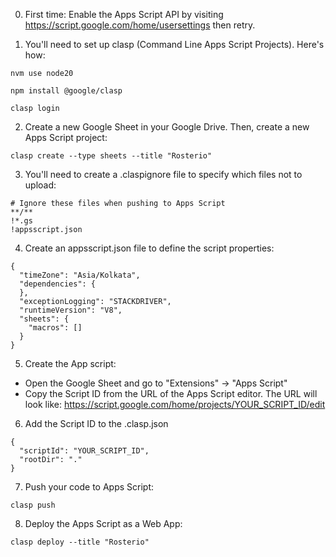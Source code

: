 

0. First time: Enable the Apps Script API by visiting https://script.google.com/home/usersettings then retry. 

1. You'll need to set up clasp (Command Line Apps Script Projects). Here's how:

```
nvm use node20

npm install @google/clasp

clasp login
```

2. Create a new Google Sheet in your Google Drive. Then, create a new Apps Script project:

```
clasp create --type sheets --title "Rosterio"
```

3. You'll need to create a .claspignore file to specify which files not to upload:

```
# Ignore these files when pushing to Apps Script
**/**
!*.gs
!appsscript.json
```


4. Create an appsscript.json file to define the script properties:

```
{
  "timeZone": "Asia/Kolkata",
  "dependencies": {
  },
  "exceptionLogging": "STACKDRIVER",
  "runtimeVersion": "V8",
  "sheets": {
    "macros": []
  }
}
```

5. Create the App script:

* Open the Google Sheet and go to "Extensions" → "Apps Script"
* Copy the Script ID from the URL of the Apps Script editor. The URL will look like:
https://script.google.com/home/projects/YOUR_SCRIPT_ID/edit


6. Add the Script ID to the .clasp.json

```
{
  "scriptId": "YOUR_SCRIPT_ID",
  "rootDir": "."
}
```


7. Push your code to Apps Script:

```
clasp push
```

8. Deploy the Apps Script as a Web App:

```
clasp deploy --title "Rosterio"
```

